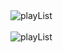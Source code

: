 
<img align="center" src="https://i.imgur.com/dd1NfSs.png?2" alt="playList">
<br> <br>  
<img align="center" src="https://i.imgur.com/wQPEUXu.png" alt="playList">
<br>  
